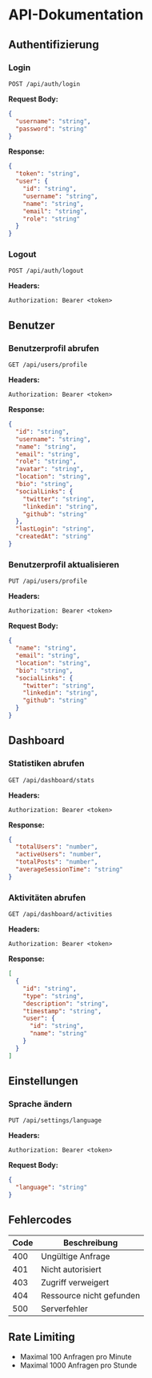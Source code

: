 # API-Dokumentation

## Authentifizierung

### Login

```http
POST /api/auth/login
```

**Request Body:**

```json
{
  "username": "string",
  "password": "string"
}
```

**Response:**

```json
{
  "token": "string",
  "user": {
    "id": "string",
    "username": "string",
    "name": "string",
    "email": "string",
    "role": "string"
  }
}
```

### Logout

```http
POST /api/auth/logout
```

**Headers:**

```
Authorization: Bearer <token>
```

## Benutzer

### Benutzerprofil abrufen

```http
GET /api/users/profile
```

**Headers:**

```
Authorization: Bearer <token>
```

**Response:**

```json
{
  "id": "string",
  "username": "string",
  "name": "string",
  "email": "string",
  "role": "string",
  "avatar": "string",
  "location": "string",
  "bio": "string",
  "socialLinks": {
    "twitter": "string",
    "linkedin": "string",
    "github": "string"
  },
  "lastLogin": "string",
  "createdAt": "string"
}
```

### Benutzerprofil aktualisieren

```http
PUT /api/users/profile
```

**Headers:**

```
Authorization: Bearer <token>
```

**Request Body:**

```json
{
  "name": "string",
  "email": "string",
  "location": "string",
  "bio": "string",
  "socialLinks": {
    "twitter": "string",
    "linkedin": "string",
    "github": "string"
  }
}
```

## Dashboard

### Statistiken abrufen

```http
GET /api/dashboard/stats
```

**Headers:**

```
Authorization: Bearer <token>
```

**Response:**

```json
{
  "totalUsers": "number",
  "activeUsers": "number",
  "totalPosts": "number",
  "averageSessionTime": "string"
}
```

### Aktivitäten abrufen

```http
GET /api/dashboard/activities
```

**Headers:**

```
Authorization: Bearer <token>
```

**Response:**

```json
[
  {
    "id": "string",
    "type": "string",
    "description": "string",
    "timestamp": "string",
    "user": {
      "id": "string",
      "name": "string"
    }
  }
]
```

## Einstellungen

### Sprache ändern

```http
PUT /api/settings/language
```

**Headers:**

```
Authorization: Bearer <token>
```

**Request Body:**

```json
{
  "language": "string"
}
```

## Fehlercodes

| Code | Beschreibung             |
| ---- | ------------------------ |
| 400  | Ungültige Anfrage        |
| 401  | Nicht autorisiert        |
| 403  | Zugriff verweigert       |
| 404  | Ressource nicht gefunden |
| 500  | Serverfehler             |

## Rate Limiting

- Maximal 100 Anfragen pro Minute
- Maximal 1000 Anfragen pro Stunde
